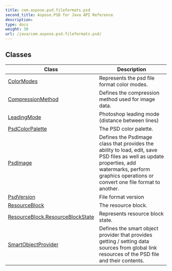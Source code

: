 ```yaml
---
title: com.aspose.psd.fileformats.psd
second_title: Aspose.PSD for Java API Reference
description: 
type: docs
weight: 30
url: /java/com.aspose.psd.fileformats.psd/
---
```



## Classes

| Class | Description |
| --- | --- |
| [ColorModes](../com.aspose.psd.fileformats.psd/colormodes) | Represents the psd file format color modes. |
| [CompressionMethod](../com.aspose.psd.fileformats.psd/compressionmethod) | Defines the compression method used for image data. |
| [LeadingMode](../com.aspose.psd.fileformats.psd/leadingmode) | Photoshop leading mode (distance between lines) |
| [PsdColorPalette](../com.aspose.psd.fileformats.psd/psdcolorpalette) | The PSD color palette. |
| [PsdImage](../com.aspose.psd.fileformats.psd/psdimage) | Defines the PsdImage class that provides the ability to load, edit, save PSD files as well as update properties, add watermarks, perform graphics operations or convert one file format to another. |
| [PsdVersion](../com.aspose.psd.fileformats.psd/psdversion) | File format version |
| [ResourceBlock](../com.aspose.psd.fileformats.psd/resourceblock) | The resource block. |
| [ResourceBlock.ResourceBlockState](../com.aspose.psd.fileformats.psd/resourceblock.resourceblockstate) | Represents resource block state. |
| [SmartObjectProvider](../com.aspose.psd.fileformats.psd/smartobjectprovider) | Defines the smart object provider that provides getting / setting data sources from global link resources of the PSD file and their contents. |
